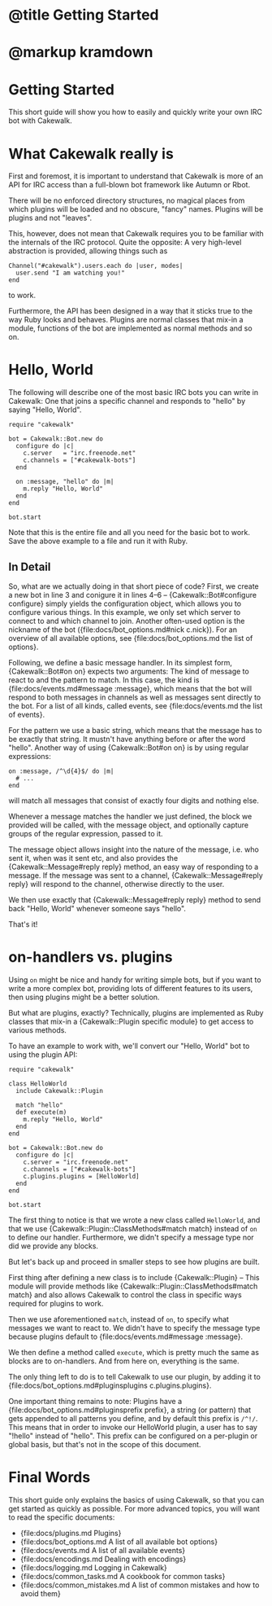 # @title Getting Started
# @markup kramdown

# Getting Started

This short guide will show you how to easily and quickly write your
own IRC bot with Cakewalk.

# What Cakewalk really is

First and foremost, it is important to understand that Cakewalk is more
of an API for IRC access than a full-blown bot framework like Autumn
or Rbot.

There will be no enforced directory structures, no magical places from
which plugins will be loaded and no obscure, "fancy" names. Plugins
will be plugins and not "leaves".

This, however, does not mean that Cakewalk requires you to be familiar
with the internals of the IRC protocol. Quite the opposite: A very
high-level abstraction is provided, allowing things such as

    Channel("#cakewalk").users.each do |user, modes|
      user.send "I am watching you!"
    end

to work.


Furthermore, the API has been designed in a way that it sticks true to
the way Ruby looks and behaves. Plugins are normal classes that mix-in
a module, functions of the bot are implemented as normal methods and
so on.

# Hello, World

The following will describe one of the most basic IRC bots you can
write in Cakewalk: One that joins a specific channel and responds to
"hello" by saying "Hello, World".


    require "cakewalk"

    bot = Cakewalk::Bot.new do
      configure do |c|
        c.server   = "irc.freenode.net"
        c.channels = ["#cakewalk-bots"]
      end

      on :message, "hello" do |m|
        m.reply "Hello, World"
      end
    end

    bot.start


Note that this is the entire file and all you need for the basic bot
to work. Save the above example to a file and run it with Ruby.

## In Detail

So, what are we actually doing in that short piece of code? First, we
create a new bot in line 3 and conigure it in lines 4–6 –
{Cakewalk::Bot#configure configure} simply yields the configuration
object, which allows you to configure various things. In this example,
we only set which server to connect to and which channel to join.
Another often-used option is the nickname of the bot
({file:docs/bot_options.md#nick c.nick}). For an overview of all
available options, see {file:docs/bot_options.md the list of options}.

Following, we define a basic message handler. In its simplest form,
{Cakewalk::Bot#on on} expects two arguments: The kind of message to react
to and the pattern to match. In this case, the kind is
{file:docs/events.md#message :message}, which means that the bot will
respond to both messages in channels as well as messages sent directly
to the bot. For a list of all kinds, called events, see
{file:docs/events.md the list of events}.

For the pattern we use a basic string, which means that the message
has to be exactly that string. It mustn't have anything before or
after the word "hello". Another way of using {Cakewalk::Bot#on on} is by using
regular expressions:

    on :message, /^\d{4}$/ do |m|
      # ...
    end

will match all messages that consist of exactly four digits and
nothing else.

Whenever a message matches the handler we just defined, the block we
provided will be called, with the message object, and optionally
capture groups of the regular expression, passed to it.

The message object allows insight into the nature of the message, i.e.
who sent it, when was it sent etc, and also provides the
{Cakewalk::Message#reply reply} method, an easy way of responding to a
message. If the message was sent to a channel, {Cakewalk::Message#reply
reply} will respond to the channel, otherwise directly to the user.

We then use exactly that {Cakewalk::Message#reply reply} method to send back "Hello, World"
whenever someone says "hello".

That's it!

# on-handlers vs. plugins

Using `on` might be nice and handy for writing simple bots, but if you
want to write a more complex bot, providing lots of different features
to its users, then using plugins might be a better solution.

But what are plugins, exactly? Technically, plugins are implemented as
Ruby classes that mix-in a {Cakewalk::Plugin specific module} to get
access to various methods.

To have an example to work with, we'll convert our "Hello, World" bot
to using the plugin API:

    require "cakewalk"

    class HelloWorld
      include Cakewalk::Plugin

      match "hello"
      def execute(m)
        m.reply "Hello, World"
      end
    end

    bot = Cakewalk::Bot.new do
      configure do |c|
        c.server = "irc.freenode.net"
        c.channels = ["#cakewalk-bots"]
        c.plugins.plugins = [HelloWorld]
      end
    end

    bot.start

The first thing to notice is that we wrote a new class called
`HelloWorld`, and that we use {Cakewalk::Plugin::ClassMethods#match
match} instead of `on` to define our handler. Furthermore, we didn't
specify a message type nor did we provide any blocks.

But let's back up and proceed in smaller steps to see how plugins are built.

First thing after defining a new class is to include {Cakewalk::Plugin} –
This module will provide methods like
{Cakewalk::Plugin::ClassMethods#match match} and also allows Cakewalk to
control the class in specific ways required for plugins to work.

Then we use aforementioned `match`, instead of `on`, to specify what
messages we want to react to. We didn't have to specify the message
type because plugins default to {file:docs/events.md#message :message}.

We then define a method called `execute`, which is pretty much the
same as blocks are to on-handlers. And from here on, everything is the
same.

The only thing left to do is to tell Cakewalk to use our plugin, by
adding it to {file:docs/bot_options.md#pluginsplugins c.plugins.plugins}.

One important thing remains to note: Plugins have a
{file:docs/bot_options.md#pluginsprefix prefix}, a string (or pattern)
that gets appended to all patterns you define, and by default this
prefix is `/^!/`. This means that in order to invoke our HelloWorld
plugin, a user has to say "!hello" instead of "hello". This prefix can
be configured on a per-plugin or global basis, but that's not in the
scope of this document.

# Final Words

This short guide only explains the basics of using Cakewalk, so that you
can get started as quickly as possible. For more advanced topics, you
will want to read the specific documents:

- {file:docs/plugins.md Plugins}
- {file:docs/bot_options.md A list of all available bot options}
- {file:docs/events.md A list of all available events}
- {file:docs/encodings.md Dealing with encodings}
- {file:docs/logging.md Logging in Cakewalk}
- {file:docs/common_tasks.md A cookbook for common tasks}
- {file:docs/common_mistakes.md A list of common mistakes and how to avoid them}
